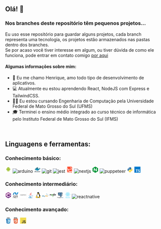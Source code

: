 ## Olá! 👋

### Nos branches deste repositório têm pequenos projetos...
Eu uso esse repositório para guardar alguns projetos, cada branch representa uma tecnologia, os projetos estão armazenados nas pastas dentro dos branches.<br/>
Se por acaso você tiver interesse em algum, ou tiver dúvida de como ele funciona, pode entrar em contato comigo [por aqui](mailto:henrique.marques@estudante.ifms.edu.br)

#### Algumas informações sobre mim:
- 📄 Eu me chamo Henrique, amo todo tipo de desenvolvimento de aplicativos.
- 💻 Atualmente eu estou aprendendo React, NodeJS com Express e TailwindCSS.
- 👨‍🎓 Eu estou cursando Engenharia de Computação pela Universidade Federal de Mato Grosso do Sul (UFMS)
- 🎓 Terminei o ensino médio integrado ao curso técnico de informática pelo Instituto Federal de Mato Grosso do Sul (IFMS)

<br/>

## Linguagens e ferramentas:
### Conhecimento básico:
<p align="left">
  <img
    src="https://raw.githubusercontent.com/devicons/devicon/master/icons/android/android-original-wordmark.svg"
    alt="android"
    width="20"
    height="20"
  />
  <img
    src="https://cdn.worldvectorlogo.com/logos/arduino-1.svg"
    alt="arduino"
    width="20"
    height="20"
  />
  <img
    src="https://raw.githubusercontent.com/devicons/devicon/master/icons/docker/docker-original-wordmark.svg"
    alt="docker"
    width="20"
    height="20"
  />
  <img
    src="https://www.vectorlogo.zone/logos/git-scm/git-scm-icon.svg"
    alt="git"
    width="20"
    height="20"
  />
  <img
    src="https://www.vectorlogo.zone/logos/jestjsio/jestjsio-icon.svg"
    alt="jest"
    width="20"
    height="20"
  />
  <img
    src="https://raw.githubusercontent.com/devicons/devicon/master/icons/laravel/laravel-plain-wordmark.svg"
    alt="laravel"
    width="20"
    height="20"
  />
  <img
    src="https://cdn.worldvectorlogo.com/logos/nextjs-3.svg"
    alt="nextjs"
    width="20"
    height="20"
  />
  <img
    src="https://raw.githubusercontent.com/devicons/devicon/master/icons/nginx/nginx-original.svg"
    alt="nginx"
    width="20"
    height="20"
  />
  <img
    src="https://www.vectorlogo.zone/logos/pptrdev/pptrdev-official.svg"
    alt="puppeteer"
    width="20"
    height="20"
  />
  <img
    src="https://raw.githubusercontent.com/devicons/devicon/master/icons/python/python-original.svg"
    alt="python"
    width="20"
    height="20"
  />
  <img
    src="https://raw.githubusercontent.com/devicons/devicon/master/icons/typescript/typescript-original.svg"
    alt="typescript"
    width="20"
    height="20"
  />
</p>

### Conhecimento intermediário:
<p align="left">
  <img
    src="https://raw.githubusercontent.com/devicons/devicon/master/icons/csharp/csharp-original.svg"
    alt="csharp"
    width="20"
    height="20"
  />
  <img
    src="https://raw.githubusercontent.com/devicons/devicon/master/icons/dot-net/dot-net-original-wordmark.svg"
    alt="dotnet"
    width="20"
    height="20"
  />
  <img
    src="https://raw.githubusercontent.com/devicons/devicon/master/icons/express/express-original-wordmark.svg"
    alt="express"
    width="20"
    height="20"
  />
  <img
    src="https://raw.githubusercontent.com/devicons/devicon/master/icons/java/java-original.svg"
    alt="java"
    width="20"
    height="20"
  />
  <img
    src="https://raw.githubusercontent.com/devicons/devicon/master/icons/linux/linux-original.svg"
    alt="linux"
    width="20"
    height="20"
  />
  <img
    src="https://raw.githubusercontent.com/devicons/devicon/master/icons/mysql/mysql-original-wordmark.svg"
    alt="mysql"
    width="20"
    height="20"
  />
  <img
    src="https://raw.githubusercontent.com/devicons/devicon/master/icons/nodejs/nodejs-original-wordmark.svg"
    alt="nodejs"
    width="20"
    height="20"
  />
  <img
    src="https://raw.githubusercontent.com/devicons/devicon/master/icons/postgresql/postgresql-original-wordmark.svg"
    alt="postgresql"
    width="20"
    height="20"
  />
  <img
    src="https://raw.githubusercontent.com/devicons/devicon/master/icons/react/react-original-wordmark.svg"
    alt="react"
    width="20"
    height="20"
  />
  <img
    src="https://reactnative.dev/img/header_logo.svg"
    alt="reactnative"
    width="20"
    height="20"
  />
</p>

### Conhecimento avançado:
<p>
  <img
    src="https://raw.githubusercontent.com/devicons/devicon/master/icons/css3/css3-original-wordmark.svg"
    alt="css3"
    width="20"
    height="20"
  />
  <img
    src="https://raw.githubusercontent.com/devicons/devicon/master/icons/html5/html5-original-wordmark.svg"
    alt="html5"
    width="20"
    height="20"
  />
  <img
    src="https://raw.githubusercontent.com/devicons/devicon/master/icons/javascript/javascript-original.svg"
    alt="javascript"
    width="20"
    height="20"
  />
</p>

<!--
<img src="https://github-readme-stats.vercel.app/api?username=henrisq&show_icons=true&locale=pt-br&theme=react" alt="Perfil do GitHub de Henrique" />
-->
